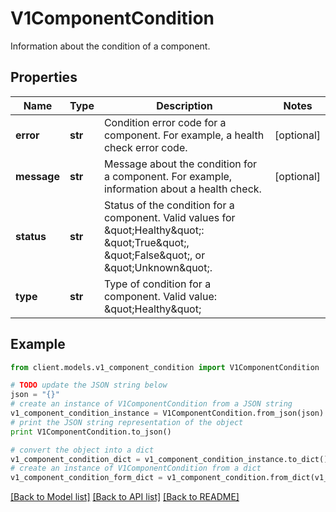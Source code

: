 # V1ComponentCondition

Information about the condition of a component.

## Properties
Name | Type | Description | Notes
------------ | ------------- | ------------- | -------------
**error** | **str** | Condition error code for a component. For example, a health check error code. | [optional] 
**message** | **str** | Message about the condition for a component. For example, information about a health check. | [optional] 
**status** | **str** | Status of the condition for a component. Valid values for \&quot;Healthy\&quot;: \&quot;True\&quot;, \&quot;False\&quot;, or \&quot;Unknown\&quot;. | 
**type** | **str** | Type of condition for a component. Valid value: \&quot;Healthy\&quot; | 

## Example

```python
from client.models.v1_component_condition import V1ComponentCondition

# TODO update the JSON string below
json = "{}"
# create an instance of V1ComponentCondition from a JSON string
v1_component_condition_instance = V1ComponentCondition.from_json(json)
# print the JSON string representation of the object
print V1ComponentCondition.to_json()

# convert the object into a dict
v1_component_condition_dict = v1_component_condition_instance.to_dict()
# create an instance of V1ComponentCondition from a dict
v1_component_condition_form_dict = v1_component_condition.from_dict(v1_component_condition_dict)
```
[[Back to Model list]](../README.md#documentation-for-models) [[Back to API list]](../README.md#documentation-for-api-endpoints) [[Back to README]](../README.md)


